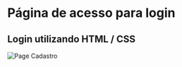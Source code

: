 # Página de acesso para login 
## Login utilizando HTML / CSS

![Page Cadastro](https://github.com/Camilardrigues/Login-html/assets/109311640/6f9a1092-3b6a-4251-8e6e-0d4215d0c21a)
